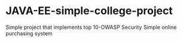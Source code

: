 # JAVA-EE-simple-college-project
Simple project that implements top 10-OWASP Security
Simple online purchasing system
